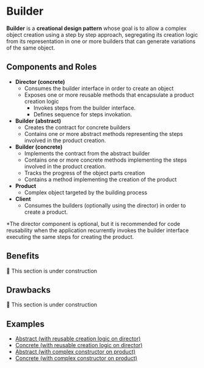 # Builder

**Builder** is a **creational design pattern** whose goal is to allow a complex object creation using a step by step
approach, segregating its creation logic from its representation in one or more builders that can generate variations of
the same object.

## Components and Roles

- **Director (concrete)**
  - Consumes the builder interface in order to create an object
  - Exposes one or more reusable methods that encapsulate a product creation logic
    - Invokes steps from the builder interface.
    - Defines sequence for steps invokation.
- **Builder (abstract)**
  - Creates the contract for concrete builders
  - Contains one or more abstract methods representing the steps involved in the product creation.
- **Builder (concrete)**
  - Implements the contract from the abstract builder
  - Contains one or more concrete methods implementing the steps involved in the product creation.
  - Tracks the progress of the object parts creation
  - Contains a method implementing the creation of the product
- **Product**
  - Complex object targeted by the building process
- **Client**
  - Consumes the builders (optionally using the director) in order to create a product.

*The director component is optional, but it is recommended for code reusability when the application recurrently invokes
the builder interface executing the same steps for creating the product.

## Benefits

:construction: This section is under construction

## Drawbacks

:construction: This section is under construction

## Examples

- [Abstract (with reusable creation logic on director)][1]
- [Concrete (with reusable creation logic on director)][2]
- [Abstract (with complex constructor on product)][3]
- [Concrete (with complex constructor on product)][4]

[1]: ./001_abstract_with_director/
[2]: ./002_concrete_with_director/
[3]: ./003_abstract_with_complex_constructor/
[4]: ./004_concrete_with_complex_constructor/